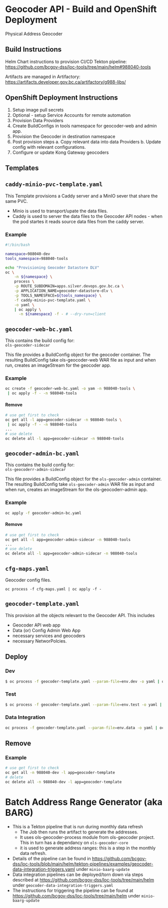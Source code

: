 
# Geocoder API - Build and OpenShift Deployment

Physical Address Geocoder

## Build Instructions

Helm Chart instructions to provision CI/CD Tekton pipeline:
https://github.com/bcgov-dss/loc-tools/tree/main/helm#988040-tools

Artifacts are managed in Artifactory:
https://artifacts.developer.gov.bc.ca/artifactory/g988-libs/


## OpenShift Deployment Instructions

1. Setup image pull secrets
2. Optional - setup Service Accounts for remote automation
3. Provision Data Providers
4. Create BuildConfigs in tools namespace for geocoder-web and admin app.
5. Provision the Geocoder in destination namespace
6. Post provision steps
   a. Copy relevant data into data Providers
   b. Update config with relevant configurations.
7. Configure or update Kong Gateway geocoders

## Templates

## `caddy-minio-pvc-template.yaml`

This Template provisions a Caddy server and a MinIO sever that share the same PVC.
* Minio is used to transport/upate the data files.
* Caddy is used to server the data files to the Geocoder API nodes - when the pod startes it reads source data files from the caddy server.

### Example
```bash
#!/bin/bash

namespace=988040-dev
tools_namespace=988040-tools

echo "Provisioning Geocoder Datastore DLV"
oc \
    -n ${namespace} \
    process \
    -p ROUTE_SUBDOMAIN=apps.silver.devops.gov.bc.ca \
    -p APPLICATION_NAME=geocoder-datastore-dlv \
    -p TOOLS_NAMESPACE=${tools_namespace} \
    -f caddy-minio-pvc-template.yaml \
    -o yaml \
    | oc apply \
      -n ${namespace} -f - # --dry-run=client
```

## `geocoder-web-bc.yaml`

This contains the build config for:  
`ols-geocoder-sidecar`

This file provides a BuildConfig object for the geocoder container.
The resulting BuildConfig take ols-geocoder-web WAR file as input and when run, creates an imageStream for the geocoder app.

### Example  
```bash
oc create -f geocoder-web-bc.yaml -o yam -n 988040-tools \
 | oc apply -f - -n 988040-tools
```
#### Remove
```bash
# use get first to check
oc get all -l app=geocoder-sidecar -n 988040-tools \
 | oc apply -f - -n 988040-tools
...
# use delete
oc delete all -l app=geocoder-sidecar -n 988040-tools
```

## `geocoder-admin-bc.yaml`

This contains the build config for:  
`ols-geocoderr-admin-sidecar`

This file provides a BuildConfig object for the `ols-geocoder-admin` container.
The resulting BuildConfig take `ols-geocoder-admin` WAR file as input and when run, creates an imageStream for the ols-geocoderr-admin app.

### Example  
```bash
oc apply -f geocoder-admin-bc.yaml
```
#### Remove
```bash
# use get first to check
oc get all -l app=geocoder-admin-sidecar -n 988040-tools
...
# use delete
oc delete all -l app=geocoder-admin-sidecar -n 988040-tools
```

## `cfg-maps.yaml`

Geocoder config files.

```
oc process -f cfg-maps.yaml | oc apply -f -
```

## `geocoder-template.yaml`

This provision all the objects relevant to the Geocoder API.  This includes

* Geocoder API web app
* Data (or) Config Admin Web App
* necessary services and geocoders
* necessary NetworPolcies.

## Deploy

### Dev

```bash
$ oc process -f geocoder-template.yaml --param-file=env.dev -o yaml | oc apply -f - -n 988040-dev

```
### Test

```bash
$ oc process -f geocoder-template.yaml --param-file=env.test -o yaml | oc apply -f - -n 988040-test

```

### Data Integration

```bash
oc process -f geocoder-template.yaml --param-file=env.data -o yaml | oc apply -f - -n 988040-prod
```

## Remove

### Example

```bash
# use get first to check
oc get all -n 988040-dev -l app=geocoder-template
# delete
oc delete all -n 988040-dev -l app=geocoder-template
```

# Batch Address Range Generator (aka BARG)

* This is a Tekton pipeline that is run during monthly data refresh
  * The Job then runs the artifact to generate the addresses.
  * It uses ols-geocoder-process module from ols-geocoder project. This in turn has a dependancy on `ols-geocoder-core`
  * it is used to generate address ranges: this is a step in the monthly data refresh.
* Details of the pipeline can be found in https://github.com/bcgov-dss/loc-tools/blob/main/helm/tekton-pipelines/examples/geocoder-data-integration-triggers.yaml under `minio-baarg-update`
* Data integration pipelines can be deployed/torn down via steps described at https://github.com/bcgov-dss/loc-tools/tree/main/helm under `geocoder-data-integration-triggers.yaml`
* The instructions for triggering the pipeline can be found at https://github.com/bcgov-dss/loc-tools/tree/main/helm under `minio-baarg-update`
